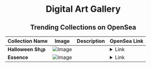<div align="center">

# Digital Art Gallery

## Trending Collections on OpenSea

| Collection Name                       | Image                                                                                     | Description                       | OpenSea Link                                                                                          |
|---------------------------------------|-------------------------------------------------------------------------------------------|-----------------------------------|--------------------------------------------------------------------------------------------------------|
| **Halloween Sh¡p** | ![Image](https://i.seadn.io/s/raw/files/fdad1c721511a209fe2e6c008c360f21.jpg?w=500&auto=format?w=200&auto=format) |  | <details><summary>Link</summary>[Halloween Sh¡p](https://opensea.io/collection/halloween-sh-p-23)</details> |
| **Essence** | ![Image](https://i.seadn.io/s/raw/files/177d28d1d2b808fad1f0321305d2cf05.jpg?w=500&auto=format?w=200&auto=format) |  | <details><summary>Link</summary>[Essence](https://opensea.io/collection/essence-58)</details> |

</div>